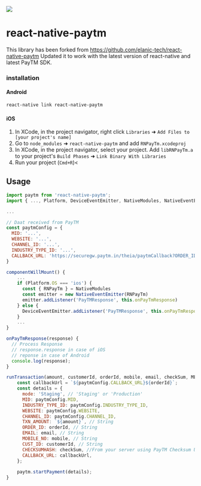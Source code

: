 ![](https://badge.fury.io/js/%40philly25%2Freact-native-paytm.svg)

# react-native-paytm
This library has been forked from https://github.com/elanic-tech/react-native-paytm
Updated it to work with the latest version of react-native and latest PayTM SDK.

### installation

#### Android
````bash
react-native link react-native-paytm
````

#### iOS

1. In XCode, in the project navigator, right click `Libraries` ➜ `Add Files to [your project's name]`
2. Go to `node_modules` ➜ `react-native-paytm` and add `RNPayTm.xcodeproj`
3. In XCode, in the project navigator, select your project. Add `libRNPayTm.a` to your project's `Build Phases` ➜ `Link Binary With Libraries`
4. Run your project (`Cmd+R`)<
      

## Usage
```javascript
import paytm from 'react-native-paytm';
import { ..., Platform, DeviceEventEmitter, NativeModules, NativeEventEmitter, ... } from 'react-native';

...

// Daat received from PayTM
const paytmConfig = {
  MID: '...',
  WEBSITE: '...',
  CHANNEL_ID: '...',
  INDUSTRY_TYPE_ID: '...',
  CALLBACK_URL: 'https://securegw.paytm.in/theia/paytmCallback?ORDER_ID='
}

componentWillMount() {
    ...
	if (Platform.OS === 'ios') {
      const { RNPayTm } = NativeModules
      const emitter = new NativeEventEmitter(RNPayTm)
      emitter.addListener('PayTMResponse', this.onPayTmResponse)
    } else {
      DeviceEventEmitter.addListener('PayTMResponse', this.onPayTmResponse)
    }
    ...
}

onPayTmResponse(response) {
  // Process Response
  // response.response in case of iOS
  // reponse in case of Android
  console.log(response);
}

runTransaction(amount, customerId, orderId, mobile, email, checkSum, MERC_UNQ_REF) {
    const callbackUrl = `${paytmConfig.CALLBACK_URL}${orderId}`;
    const details = {
      mode: 'Staging', // 'Staging' or 'Production'
      MID: paytmConfig.MID,
      INDUSTRY_TYPE_ID: paytmConfig.INDUSTRY_TYPE_ID,
      WEBSITE: paytmConfig.WEBSITE,
      CHANNEL_ID: paytmConfig.CHANNEL_ID,
      TXN_AMOUNT: `${amount}`, // String
      ORDER_ID: orderId, // String
      EMAIL: email, // String
      MOBILE_NO: mobile, // String
      CUST_ID: customerId, // String
      CHECKSUMHASH: checkSum, //From your server using PayTM Checksum Utility 
      CALLBACK_URL: callbackUrl,
    };
    
    paytm.startPayment(details);
}
```
  
